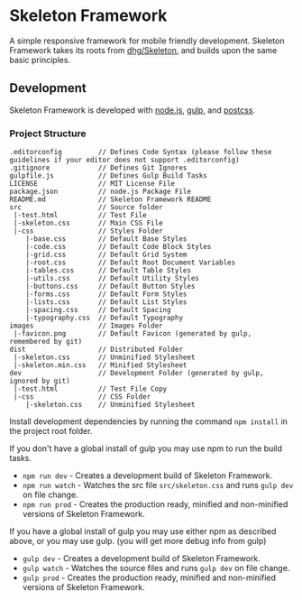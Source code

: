 # Skeleton Framework
A simple responsive framework for mobile friendly development. 
Skeleton Framework takes its roots from [dhg/Skeleton](https://github.com/dhg/Skeleton), and builds upon the same basic principles.

## Development
Skeleton Framework is developed with [node.js](https://nodejs.org), [gulp](http://gulpjs.com/), and [postcss](https://github.com/postcss/postcss).

### Project Structure

```
.editorconfig         // Defines Code Syntax (please follow these guidelines if your editor does not support .editorconfig)
.gitignore            // Defines Git Ignores
gulpfile.js           // Defines Gulp Build Tasks
LICENSE               // MIT License File
package.json          // node.js Package File
README.md             // Skeleton Framework README
src                   // Source folder
 |-test.html          // Test File
 |-skeleton.css       // Main CSS File
 |-css                // Styles Folder
    |-base.css        // Default Base Styles
    |-code.css        // Default Code Block Styles
    |-grid.css        // Default Grid System
    |-root.css        // Default Root Document Variables
    |-tables.css      // Default Table Styles
    |-utils.css       // Default Utility Styles
    |-buttons.css     // Default Button Styles
    |-forms.css       // Default Form Styles
    |-lists.css       // Default List Styles
    |-spacing.css     // Default Spacing
    |-typography.css  // Default Typography
images                // Images Folder
 |-favicon.png        // Default Favicon (generated by gulp, remembered by git)
dist                  // Distributed Folder
 |-skeleton.css       // Unminified Stylesheet
 |-skeleton.min.css   // Minified Stylesheet
dev                   // Development Folder (generated by gulp, ignored by git)
 |-test.html          // Test File Copy
 |-css                // CSS Folder
    |-skeleton.css    // Unminified Stylesheet
```

Install development dependencies by running the command `npm install` in the project root folder.

If you don't have a global install of gulp you may use npm to run the build tasks.
* `npm run dev` - Creates a development build of Skeleton Framework.
* `npm run watch` - Watches the src file `src/skeleton.css` and runs `gulp dev` on file change.
* `npm run prod` - Creates the production ready, minified and non-minified versions of Skeleton Framework.

If you have a global install of gulp you may use either npm as described above, or you may use gulp. (you will get more debug info from gulp)
* `gulp dev` - Creates a development build of Skeleton Framework.
* `gulp watch` - Watches the source files and runs `gulp dev` on file change.
* `gulp prod` - Creates the production ready, minified and non-minified versions of Skeleton Framework.
